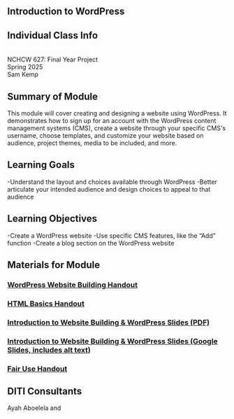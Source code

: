 ## Introduction to WordPress

## Individual Class Info
<br>
NCHCW 627: Final Year Project
<br>
Spring 2025<br>
Sam Kemp

## Summary of Module
This module will cover creating and designing a website using WordPress. It demonstrates how to sign up for an account with the WordPress content       management systems (CMS), create a website through your specific CMS's username, choose templates, and customize your website based on audience, project themes, media to be included, and more. 

## Learning Goals
-Understand the layout and choices available through WordPress
-Better articulate your intended audience and design choices to appeal to that audience

## Learning Objectives
-Create a WordPress website
-Use specific CMS features, like the “Add” function
-Create a blog section on the WordPress website

## Materials for Module

### [WordPress Website Building Handout](https://github.com/NULabNortheastern/digitalassignmentshowcase/blob/main/handouts/website-building/Handout-WordPress.pdf)
### [HTML Basics Handout](https://github.com/NULabNortheastern/digitalassignmentshowcase/blob/main/handouts/website-building/Handout-HTML_Introduction.pdf)
### [Introduction to Website Building & WordPress Slides (PDF)](https://github.com/NULabNortheastern/digitalassignmentshowcase/blob/main/website-building/sp25-kemp-nchcw627-wordpress/sp25-kemp-wordpress-slides.pdf)
### [Introduction to Website Building & WordPress Slides (Google Slides, includes alt text)](https://docs.google.com/presentation/d/1MeCp2CbOZkAb0utHAybrhBZNU8Lm9OlCnpBdHR2KssI/edit?usp=sharing)
### [Fair Use Handout](https://github.com/NULabNortheastern/digitalassignmentshowcase/blob/main/handouts/general/Copyright-Fair-Use.pdf)

## DITI Consultants
Ayah Aboelela and
